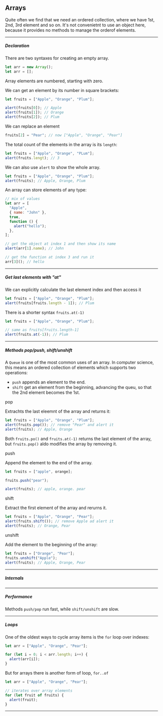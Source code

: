 <h2>Arrays</h2>

Quite often we find that we need an ordered collection, where we have 1st, 2nd, 3rd element and so on.
It's not convenietnt to use an object here, because it provides no methods to manage the orderof elements.

---

<h5>Declaration</h5>

There are two syntaxes for creating an empty array.

```js
let arr = new Array();
let arr = [];
```

Array elements are numbered, starting with zero.

We can get an element by its number in square brackets:

```js
let fruits = ["Apple", "Orange", "Plum"];

alert(fruits[0]); // Apple
alert(fruits[1]); // Orange
alert(fruits[2]); // Plum
```

We can replace an element

```js
fruits[2] = "Pear"; // now ["Apple", "Orange", "Pear"]
```

The total count of the elements in the array is its `length`:

```js
let fruits = ["Apple", "Orange", "PLum"];
alert(fruits.lengt); // 3
```

We can also use `alert` to show the whole array.

```js
let fruits = ["Apple", "Orange", "Plum"];
alert(fruits); // Apple, Orange, Plum
```

An array can store elements of any type:

```js
// mix of values
let arr = [
  "Apple",
  { name: "John" },
  true,
  function () {
    alert("hello");
  },
];

// get the object at index 1 and then show its name
alert(arr[1].name); // John

// get the function at index 3 and run it
arr[3](); // hello
```

---

<h5>Get last elements with "at"</h5>

We can explicitly calculate the last element index and then access it

```js
let fruits = ["Apple", "Orange", "Plum"];
alert(fruits[fruits.length - 1]); // Plum
```

There is a shorter syntax `fruits.at(-1)`

```js
let fruits = ["Apple", "Orange", "Plum"];

// same as fruits[fruits.length-1]
alert(fruits.at(-1)); // Plum
```

---

<h5>Methods pop/push, shift/unshift</h5>

A `Queue` is one of the most common uses of an array. In computer science, this means an ordered collection of elements which supports two operations:

- `push` appends an element to the end.
- `shift` get an element from the beginning, advancing the queu, so that the 2nd element becomes the 1st.

<p>pop</p>

Extrachts the last eleemnt of the array and returns it:

```js
let fruits = ["Apple", "Orange", "Plum"];
alert(fruits.pop()); // remove "Pear" and alert it
alert(fruits); // Apple, Orange
```

Both `fruits.po()` and `fruits.at(-1)` returns the last element of the array, but `fruits.pop()` aldo modifies the array by removing it.

<p>push</p>

Append the element to the end of the array.

```js
let fruits = ["apple", orange];

fruits.push("pear");

alert(fruits); // apple, orange. pear
```

<p>shift</p>

Extract the first element of the array and rerurns it.

```js
let fruits = ["Apple", "Orange", "Pear"];
alert(fruits.shift()); // remove Apple ad alert it
alert(fruits); // Orange, Pear
```

<p>unshift</p>

Add the element to the beginning of the array:

```js
let fruits = ["Orange", "Pear"];
fruits.unshift("Apple");
alert(fruits); // Apple, Orange, Pear
```

---

<h5>Internals</h5>

---

<h5>Performance</h5>

Methods `push/pop` run fast, while `shift/unshift` are slow.

---

<h5>Loops</h5>

One of the oldest ways to cycle array items is the `for` loop over indexes:

```js
let arr = ["Apple", "Orange", "Pear"];

for (let i = 0; i < arr.length; i++) {
  alert(arr[i]);
}
```

But for arrays there is another form of loop, `for..of`

```js
let arr = ["Apple", "Orange", "Pear"];

// iterates over array elements
for (let fruit of fruits) {
  alert(fruit);
}
```

---
